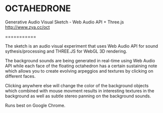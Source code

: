 OCTAHEDRONE
===========

Generative Audio Visual Sketch - Web Audio API + Three.js
http://www.zya.cc/oct

===========

The sketch is an audio visual experiment that uses Web Audio API for sound sythesis/processing and THREE.JS for WebGL 3D rendering.

The background sounds are being generated in real-time using Web Audio API while each face of the floating octahedron has a certain sustaining note which allows you to create evolving arpeggios and textures by clicking on different faces.

Clicking anywhere else will change the color of the background objects which combined with mouse movment results in interesting textures in the background as well as subtle stereo panning on the background sounds.

Runs best on Google Chrome.
